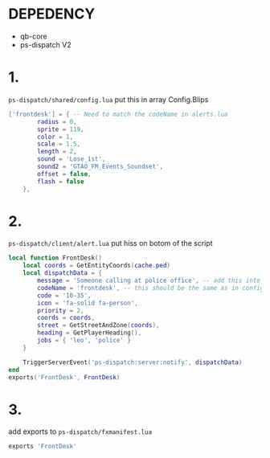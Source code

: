 # DEPEDENCY
- qb-core
- ps-dispatch V2


# 1.
``ps-dispatch/shared/config.lua``
put this in array Config.Blips
```lua
['frontdesk'] = { -- Need to match the codeName in alerts.lua
        radius = 0,
        sprite = 119,
        color = 1,
        scale = 1.5,
        length = 2,
        sound = 'Lose_1st',
        sound2 = 'GTAO_FM_Events_Soundset',
        offset = false,
        flash = false
    },
```
# 2.
``ps-dispatch/client/alert.lua``
put hiss on botom of the script
```lua
local function FrontDesk()
    local coords = GetEntityCoords(cache.ped)
    local dispatchData = {
        message = 'Someone calling at police office', -- add this into your locale
        codeName = 'frontdesk', -- this should be the same as in config.lua
        code = '10-35',
        icon = 'fa-solid fa-person',
        priority = 2,
        coords = coords,
        street = GetStreetAndZone(coords),
        heading = GetPlayerHeading(),
        jobs = { 'leo', 'police' }
    }

    TriggerServerEvent('ps-dispatch:server:notify', dispatchData)
end
exports('FrontDesk', FrontDesk)
```

# 3.
add exports to ``ps-dispatch/fxmanifest.lua``
```lua
exports 'FrontDesk'
```